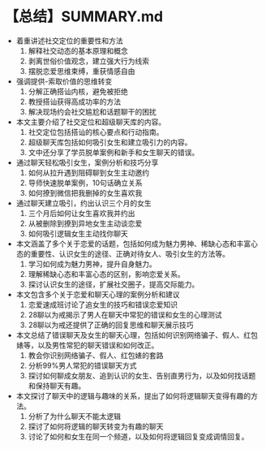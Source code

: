 # 【总结】SUMMARY.md

-   着重讲述社交定位的重要性和方法
    1.  解释社交动态的基本原理和概念
    2.  剥离世俗价值观念，建立强大行为线索
    3.  摆脱恋爱思维束缚，重获情感自由
-   强调提供-索取价值的思维转变
    1.  分解正确搭讪内核，避免被拒绝
    2.  教授搭讪获得高成功率的方法
    3.  解决现场约会社交尴尬和话题聊干的困扰
-   本文主要介绍了社交定位和超级聊天库的内容。
    1.  社交定位包括搭讪的核心要点和行动指南。
    2.  超级聊天库包括如何吸引女生和建立吸引力的内容。
    3.  文中还分享了学员脱单案例和新手和女生聊天的错误。
-   通过聊天轻松吸引女生，案例分析和技巧分享
    1.  如何从拉升遇到阻碍聊到女生主动邀约
    2.  导师快速脱单案例，10句话确立关系
    3.  如何撩到微信把我删掉的女生喜欢我
-   通过聊天建立吸引，约出认识三个月的女生
    1.  三个月后如何让女生喜欢我并约出
    2.  从被删除到撩到异地女生主动谈恋爱
    3.  如何吸引逻辑女生主动找你聊天
-   本文涵盖了多个关于恋爱的话题，包括如何成为魅力男神、稀缺心态和丰富心态的重要性、认识女生的途径、正确对待女人、吸引女生的方法等。
    1.  学习如何成为魅力男神，提升自身魅力。
    2.  理解稀缺心态和丰富心态的区别，影响恋爱关系。
    3.  探讨认识女生的途径，扩展社交圈子，提高交际能力。
-   本文包含多个关于恋爱和聊天心理的案例分析和建议
    1.  恋爱速成班讨论了追女生的技巧和错误恋爱知识
    2.  28聊以为戒揭示了男人在聊天中常犯的错误和女生的心理测试
    3.  28聊以为戒还提供了正确的回复思维和聊天展示技巧
-   本文总结了错误聊天及女生的聊天心理，包括如何识别网络骗子、假人、红包婊等，以及男性常犯的聊天错误和如何改正。
    1.  教会你识别网络骗子、假人、红包婊的套路
    2.  分析99%男人常犯的错误聊天方式
    3.  探讨如何聊成女朋友、追到认识的女生、告别直男行为，以及如何找话题和保持聊天有趣。
-   本文探讨了聊天中的逻辑与趣味的关系，提出了如何将逻辑聊天变得有趣的方法。
    1.  分析了为什么聊天不能太逻辑
    2.  探讨了如何将逻辑的聊天转变为有趣的聊天
    3.  讨论了如何和女生在同一个频道，以及如何将逻辑回复变成调情回复。